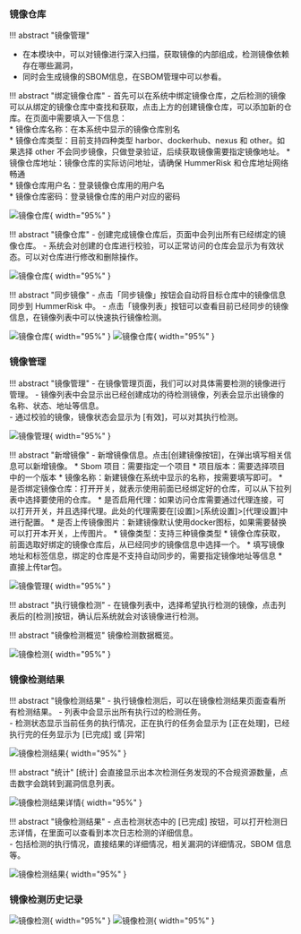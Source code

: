 ### 镜像仓库

!!! abstract "镜像管理"
  - 在本模块中，可以对镜像进行深入扫描，获取镜像的内部组成，检测镜像依赖存在哪些漏洞，
  - 同时会生成镜像的SBOM信息，在SBOM管理中可以参看。

!!! abstract "绑定镜像仓库"
    - 首先可以在系统中绑定镜像仓库，之后检测的镜像可以从绑定的镜像仓库中查找和获取，点击上方的创建镜像仓库，可以添加新的仓库。在页面中需要填入一下信息：  
      * 镜像仓库名称：在本系统中显示的镜像仓库别名  
      * 镜像仓库类型：目前支持四种类型 harbor、dockerhub、nexus 和 other。如果选择 other 不会同步镜像，只做登录验证，后续获取镜像需要指定镜像地址。
      * 镜像仓库地址：镜像仓库的实际访问地址，请确保 HummerRisk 和仓库地址网络畅通  
      * 镜像仓库用户名：登录镜像仓库用的用户名  
      * 镜像仓库密码：登录镜像仓库的用户对应的密码

![镜像仓库](../img/user/image/add_imagerepo.jpg){ width="95%" }

!!! abstract "镜像仓库"
    - 创建完成镜像仓库后，页面中会列出所有已经绑定的镜像仓库。
    - 系统会对创建的仓库进行校验，可以正常访问的仓库会显示为有效状态。可以对仓库进行修改和删除操作。

![镜像仓库](../img/user/image/image_repo.jpg){ width="95%" }

!!! abstract "同步镜像"
    - 点击「同步镜像」按钮会自动将目标仓库中的镜像信息同步到 HummerRisk 中。
    - 点击「镜像列表」按钮可以查看目前已经同步的镜像信息，在镜像列表中可以快速执行镜像检测。   

![镜像仓库](../img/user/image/sync_repo.jpg){ width="95%" }
![镜像仓库](../img/user/image/repo_list.jpg){ width="95%" }


### 镜像管理

!!! abstract "镜像管理"
    - 在镜像管理页面，我们可以对具体需要检测的镜像进行管理。
    - 镜像列表中会显示出已经创建成功的待检测镜像，列表会显示出镜像的名称、状态、地址等信息。   
    - 通过校验的镜像，镜像状态会显示为 [有效]，可以对其执行检测。

![镜像管理](../img/user/image/image.jpg){ width="95%" }

!!! abstract "新增镜像"
    - 新增镜像信息。点击[创建镜像按钮]，在弹出填写相关信息可以新增镜像。
      * Sbom 项目：需要指定一个项目
      * 项目版本：需要选择项目中的一个版本
      * 镜像名称：新建镜像在系统中显示的名称，按需要填写即可。
      * 是否绑定镜像仓库：打开开关，就表示使用前面已经绑定好的仓库，可以从下拉列表中选择要使用的仓库。
      * 是否启用代理：如果访问仓库需要通过代理连接，可以打开开关，并且选择代理。此处的代理需要在[设置]>[系统设置]>[代理设置]中进行配置。
      * 是否上传镜像图片：新建镜像默认使用docker图标，如果需要替换可以打开本开关，上传图片。
      * 镜像类型：支持三种镜像类型
        * 镜像仓库获取，前面选取好绑定的镜像仓库后，从已经同步的镜像信息中选择一个。
        * 填写镜像地址和标签信息，绑定的仓库是不支持自动同步的，需要指定镜像地址等信息
        * 直接上传tar包。

![镜像管理](../img/user/image/add_image.jpg){ width="95%" }

!!! abstract "执行镜像检测"
    - 在镜像列表中，选择希望执行检测的镜像，点击列表后的[检测]按钮，确认后系统就会对该镜像进行检测。

!!! abstract "镜像检测概览"
    镜像检测数据概览。

![镜像检测](../img/release/0.4.0/image.png){ width="95%" }

### 镜像检测结果

!!! abstract "镜像检测结果"
    - 执行镜像检测后，可以在镜像检测结果页面查看所有检测结果。
    - 列表中会显示出所有执行过的检测任务。   
    - 检测状态显示当前任务的执行情况，正在执行的任务会显示为 [正在处理]，已经执行完的任务显示为 [已完成] 或 [异常]   

![镜像检测结果](../img/user/image/image_result.jpg){ width="95%" }

!!! abstract "统计"
    [统计] 会直接显示出本次检测任务发现的不合规资源数量，点击数字会跳转到漏洞信息列表。

![镜像检测结果详情](../img/user/image/image_scan_detail.jpg){ width="95%" }

!!! abstract "镜像检测结果"
    - 点击检测状态中的 [已完成] 按钮，可以打开检测日志详情，在里面可以查看到本次日志检测的详细信息。  
    - 包括检测的执行情况，直接结果的详细情况，相关漏洞的详细情况，SBOM 信息等。

![镜像检测结果](../img/user/image/image_log.jpg){ width="95%" }

### 镜像检测历史记录

![镜像检测](../img/user/image/image_result_history.jpg){ width="95%" }
![镜像检测](../img/release/0.4.0/image4.png){ width="95%" }
